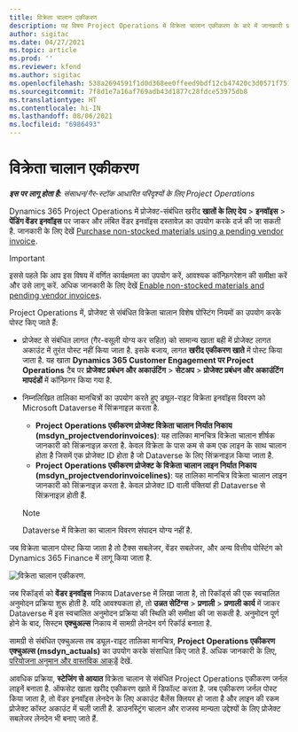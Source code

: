 ```yaml
---
title: विक्रेता चालान एकीकरण
description: यह विषय Project Operations में विक्रेता चालान एकीकरण के बारे में जानकारी प्रदान करता है.
author: sigitac
ms.date: 04/27/2021
ms.topic: article
ms.prod: ''
ms.reviewer: kfend
ms.author: sigitac
ms.openlocfilehash: 538a2694591f1d0d368ee0ffeed9bdf12cb47420c3d0571f75185fe433f23436
ms.sourcegitcommit: 7f8d1e7a16af769adb43d1877c28fdce53975db8
ms.translationtype: HT
ms.contentlocale: hi-IN
ms.lasthandoff: 08/06/2021
ms.locfileid: "6986493"
---
```

# <a name="vendor-invoice-integration"></a>विक्रेता चालान एकीकरण

_**इस पर लागू होता है:** संसाधन/गैर-स्टॉक आधारित परिदृश्यों के लिए Project Operations_

Dynamics 365 Project Operations में प्रोजेक्ट-संबंधित खरीद **खातों के लिए देय** > **इनवॉइस** > **पेंडिंग वेंडर इनवॉइस** पर जाकर और लंबित वेंडर इनवॉइस दस्तावेज़ का उपयोग करके दर्ज की जा सकती है. जानकारी के लिए देखें [Purchase non-stocked materials using a pending vendor invoice](../procurement/pending-vendor-invoices.md).

> [!IMPORTANT]
> इससे पहले कि आप इस विषय में वर्णित कार्यक्षमता का उपयोग करें, आवश्यक कॉन्फ़िगरेशन की समीक्षा करें और उसे लागू करें. अधिक जानकारी के लिए देखें [Enable non-stocked materials and pending vendor invoices](../procurement/configure-materials-nonstocked.md).

Project Operations में, प्रोजेक्ट से संबंधित विक्रेता चालान विशेष पोस्टिंग नियमों का उपयोग करके पोस्ट किए जाते हैं:

- प्रोजेक्ट से संबंधित लागत (गैर-वसूली योग्य कर सहित) को सामान्य खाता बही में प्रोजेक्ट लागत अकाउंट में तुरंत पोस्ट नहीं किया जाता है. इसके बजाय, लागत **खरीद एकीकरण खाते** में पोस्ट किया जाता है. यह खाता **Dynamics 365 Customer Engagement पर Project Operations** टैब पर **प्रोजेक्ट प्रबंधन और अकाउंटिंग** > **सेटअप** > **प्रोजेक्ट प्रबंधन और अकाउंटिंग मापदंडों** में कॉन्फ़िगर किया गया है.
- निम्नलिखित तालिका मानचित्रों का उपयोग करते हुए ड्यूल-राइट विक्रेता इनवॉइस विवरण को Microsoft Dataverse में सिंक्रनाइज़ करता है.

     - **Project Operations एकीकरण प्रोजेक्ट विक्रेता चालान निर्यात निकाय (msdyn_projectvendorinvoices)**: यह तालिका मानचित्र विक्रेता चालान शीर्षक जानकारी को सिंक्रनाइज़ करता है. केवल विक्रेता के पास कम से कम एक लाइन के साथ चालान होता है जिसमें एक प्रोजेक्ट ID होता है जो Dataverse के लिए सिंक्रनाइज़ किया जाता है.
     - **Project Operations एकीकरण प्रोजेक्ट के विक्रेता चालान लाइन निर्यात निकाय (msdyn_projectvendorinvoicelines)**: यह तालिका मानचित्र विक्रेता चालान लाइन जानकारी को सिंक्रनाइज़ करता है. केवल प्रोजेक्ट ID वाली पंक्तियां ही Dataverse से सिंक्रनाइज़ होती हैं.

     > [!NOTE]
     > Dataverse में विक्रेता का चालान विवरण संपादन योग्य नहीं है.

जब विक्रेता चालान पोस्ट किया जाता है तो टैक्स सबलेजर, वेंडर सबलेजर, और अन्य वित्तीय पोस्टिंग को Dynamics 365 Finance में लागू किया जाता है.

![विक्रेता चालान एकीकरण.](media/DW7VendorInvoice.png)

जब रिकॉर्ड्स को **वेंडर इनवॉइस** निकाय Dataverse में लिखा जाता है, तो रिकॉर्ड्स की एक स्वचालित अनुमोदन प्रक्रिया शुरू होती है. यदि आवश्यकता हो, तो **उन्नत सेटिंग्स** > **प्रणाली** > **प्रणाली कार्य** में जाकर Dataverse में इस स्वचालित अनुमोदन प्रक्रिया की स्थिति की समीक्षा की जा सकती है. अनुमोदन पूर्ण होने के बाद, सिस्टम **एक्चुअल्स** निकाय में सामग्री लेनदेन वर्ग रिकॉर्ड बनाता है.

सामग्री से संबंधित एक्चुअल्स तब ड्यूल-राइट तालिका मानचित्र, **Project Operations एकीकरण एक्चुअल्स (msdyn_actuals)** का उपयोग करके संसाधित किए जाते हैं. अधिक जानकारी के लिए, [परियोजना अनुमान और वास्तविक आकड़ें](resource-dual-write-estimates-actuals.md) देखें.

आवधिक प्रक्रिया, **स्टेजिंग से आयात** विक्रेता चालान से संबंधित Project Operations एकीकरण जर्नल लाइनें बनाता है. ऑफसेट खाता खरीद एकीकरण खाते में डिफॉल्ट करता है. जब एकीकरण जर्नल पोस्ट किया जाता है, तो वेंडर इनवॉइस लेनदेन के लिए अकाउंट बैलेंस क्लियर हो जाता है और लाइन की रकम प्रोजेक्ट कॉस्ट अकाउंट में चली जाती है. डाउनस्ट्रिंग चालान और राजस्व मान्यता उद्देश्यों के लिए प्रोजेक्ट सबलेजर लेनदेन भी बनाए जाते हैं.
